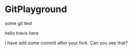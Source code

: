# GitPlayground
some git test

hello travis here

I have add some commit after your fork. Can you see that?
